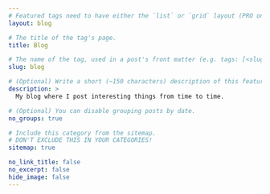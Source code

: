 ```yaml
---
# Featured tags need to have either the `list` or `grid` layout (PRO only).
layout: blog

# The title of the tag's page.
title: Blog

# The name of the tag, used in a post's front matter (e.g. tags: [<slug>]).
slug: blog

# (Optional) Write a short (~150 characters) description of this featured tag.
description: >
  My blog where I post interesting things from time to time.

# (Optional) You can disable grouping posts by date.
no_groups: true

# Include this category from the sitemap.
# DON'T EXCLUDE THIS IN YOUR CATEGORIES!
sitemap: true

no_link_title: false
no_excerpt: false
hide_image: false
---
```

